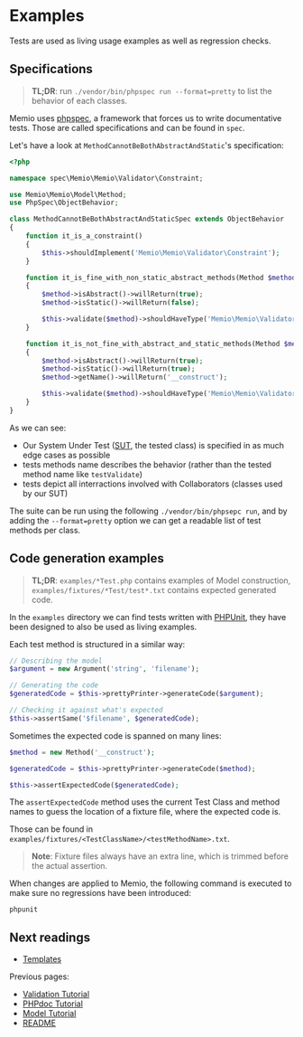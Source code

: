 # Examples

Tests are used as living usage examples as well as regression checks.

## Specifications

> **TL;DR**: run `./vendor/bin/phpspec run --format=pretty` to list the behavior of each classes.

Memio uses [phpspec](http://www.phpspec.net/), a framework that forces us to write
documentative tests. Those are called specifications and can be found in `spec`.

Let's have a look at `MethodCannotBeBothAbstractAndStatic`'s specification:

```php
<?php

namespace spec\Memio\Memio\Validator\Constraint;

use Memio\Memio\Model\Method;
use PhpSpec\ObjectBehavior;

class MethodCannotBeBothAbstractAndStaticSpec extends ObjectBehavior
{
    function it_is_a_constraint()
    {
        $this->shouldImplement('Memio\Memio\Validator\Constraint');
    }

    function it_is_fine_with_non_static_abstract_methods(Method $method)
    {
        $method->isAbstract()->willReturn(true);
        $method->isStatic()->willReturn(false);

        $this->validate($method)->shouldHaveType('Memio\Memio\Validator\Violation\NoneViolation');
    }

    function it_is_not_fine_with_abstract_and_static_methods(Method $method)
    {
        $method->isAbstract()->willReturn(true);
        $method->isStatic()->willReturn(true);
        $method->getName()->willReturn('__construct');

        $this->validate($method)->shouldHaveType('Memio\Memio\Validator\Violation\SomeViolation');
    }
}
```

As we can see:

* Our System Under Test ([SUT](http://en.wikipedia.org/wiki/System_under_test), the tested class) is specified in as much edge cases as possible
* tests methods name describes the behavior (rather than the tested method name like `testValidate`)
* tests depict all interractions involved with Collaborators (classes used by our SUT)

The suite can be run using the following `./vendor/bin/phpsepc run`, and by adding the
`--format=pretty` option we can get a readable list of test methods per class.

## Code generation examples

> **TL;DR**: `examples/*Test.php` contains examples of Model construction,
> `examples/fixtures/*Test/test*.txt` contains expected generated code.

In the `examples` directory we can find tests written with [PHPUnit](https://phpunit.de/),
they have been designed to also be used as living examples.

Each test method is structured in a similar way:

```php
// Describing the model
$argument = new Argument('string', 'filename');

// Generating the code
$generatedCode = $this->prettyPrinter->generateCode($argument);

// Checking it against what's expected
$this->assertSame('$filename', $generatedCode);
```

Sometimes the expected code is spanned on many lines:

```php
$method = new Method('__construct');

$generatedCode = $this->prettyPrinter->generateCode($method);

$this->assertExpectedCode($generatedCode);
```

The `assertExpectedCode` method uses the current Test Class and method names to
guess the location of a fixture file, where the expected code is.

Those can be found in `examples/fixtures/<TestClassName>/<testMethodName>.txt`.

> **Note**: Fixture files always have an extra line, which is trimmed before the
> actual assertion.

When changes are applied to Memio, the following command is executed to make
sure no regressions have been introduced:

    phpunit

## Next readings

* [Templates](05-templates.md)

Previous pages:

* [Validation Tutorial](03-validation-tutorial.md)
* [PHPdoc Tutorial](02-phpdoc-tutorial.md)
* [Model Tutorial](01-model-tutorial.md)
* [README](../README.md)
